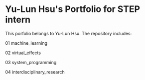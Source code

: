 # Yu-Lun Hsu's Portfolio for STEP intern
This porfolio belongs to Yu-Lun Hsu. The repository includes:

  01 machine_learning

  02 virtual_effects

  03 system_programming

  04 interdisciplinary_research

